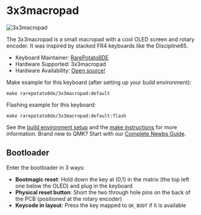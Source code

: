 # 3x3macropad

![3x3macropad](https://raw.githubusercontent.com/rarepotato8de/3x3macropad/main/resources/title.png)

The 3x3macropad is a small macropad with a cool OLED screen and rotary encoder.
It was inspired by stacked FR4 keyboards like the Discipline65.

* Keyboard Maintainer: [RarePotato8DE](https://github.com/rarepotato8de)
* Hardware Supported: 3x3macropad
* Hardware Availability: [Open source!](https://github.com/rarepotato8de/3x3macropad)

Make example for this keyboard (after setting up your build environment):

    make rarepotato8de/3x3macropad:default

Flashing example for this keyboard:

    make rarepotato8de/3x3macropad:default:flash

See the [build environment setup](https://docs.qmk.fm/#/getting_started_build_tools) and the [make instructions](https://docs.qmk.fm/#/getting_started_make_guide) for more information. Brand new to QMK? Start with our [Complete Newbs Guide](https://docs.qmk.fm/#/newbs).

## Bootloader

Enter the bootloader in 3 ways:

* **Bootmagic reset**: Hold down the key at (0,1) in the matrix (the top left one below the OLED) and plug in the keyboard
* **Physical reset button**: Short the two through hole pins on the back of the PCB (positioned at the rotary encoder)
* **Keycode in layout**: Press the key mapped to `QK_BOOT` if it is available